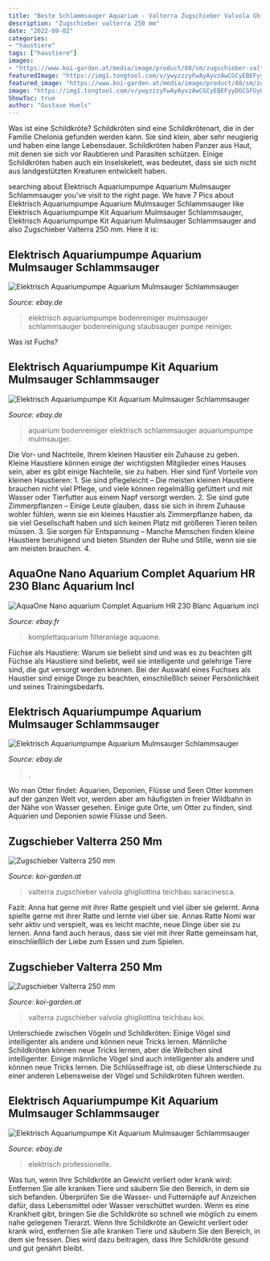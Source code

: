 ```yaml
---
title: "Beste Schlammsauger Aquarium - Valterra Zugschieber Valvola Ghigliottina Teichbau Saracinesca"
description: "Zugschieber valterra 250 mm"
date: "2022-09-02"
categories:
- "haustiere"
tags: ["haustiere"]
images:
- "https://www.koi-garden.at/media/image/product/88/sm/zugschieber-valterra-250-mm.jpg"
featuredImage: "https://img1.tongtool.com/v/ywyzzzyFwAyAyvzAwCGCyEBEFyyDGCGFGyGxRXOK.jpg"
featured_image: "https://www.koi-garden.at/media/image/product/88/sm/zugschieber-valterra-250-mm.jpg"
image: "https://img1.tongtool.com/v/ywyzzzyFwAyAyvzAwCGCyEBEFyyDGCGFGyGxRXOK.jpg"
ShowToc: true
author: "Gustave Huels"
---
```



Was ist eine Schildkröte?
Schildkröten sind eine Schildkrötenart, die in der Familie Chelonia gefunden werden kann. Sie sind klein, aber sehr neugierig und haben eine lange Lebensdauer. Schildkröten haben Panzer aus Haut, mit denen sie sich vor Raubtieren und Parasiten schützen. Einige Schildkröten haben auch ein Inselskelett, was bedeutet, dass sie sich nicht aus landgestützten Kreaturen entwickelt haben.

	

		
searching about Elektrisch Aquariumpumpe Aquarium Mulmsauger Schlammsauger you've visit to the right page. We have 7 Pics about Elektrisch Aquariumpumpe Aquarium Mulmsauger Schlammsauger like Elektrisch Aquariumpumpe Kit Aquarium Mulmsauger Schlammsauger, Elektrisch Aquariumpumpe Kit Aquarium Mulmsauger Schlammsauger and also Zugschieber Valterra 250 mm. Here it is:
		
    
## Elektrisch Aquariumpumpe Aquarium Mulmsauger Schlammsauger

<img loading=lazy src="https://i.ebayimg.com/00/s/MTAwMFgxMDAw/z/9~4AAOSw1zlgEpAu/$_3.JPG" onerror="this.onerror=null;this.src='https://tse4.mm.bing.net/th?id=OIP.spO5TG0LvQhiVoFCChd50wHaHa&amp;pid=15.1';" alt="Elektrisch Aquariumpumpe Aquarium Mulmsauger Schlammsauger">

_Source: ebay.de_

>elektrisch aquariumpumpe bodenreiniger mulmsauger schlammsauger bodenreinigung staubsauger pumpe reiniger. 

	

Was ist Fuchs?

    
## Elektrisch Aquariumpumpe Kit Aquarium Mulmsauger Schlammsauger

<img loading=lazy src="https://i.ebayimg.com/00/s/MTAwMFgxMDAw/z/LMsAAOSwsndc54MV/$_3.JPG" onerror="this.onerror=null;this.src='https://tse2.mm.bing.net/th?id=OIP.ZbLFM3DyKzj-VLxDMiXhrAHaHa&amp;pid=15.1';" alt="Elektrisch Aquariumpumpe Kit Aquarium Mulmsauger Schlammsauger">

_Source: ebay.de_

>aquarium bodenreiniger elektrisch schlammsauger aquariumpumpe mulmsauger. 

	

Die Vor- und Nachteile, Ihrem kleinen Haustier ein Zuhause zu geben.
Kleine Haustiere können einige der wichtigsten Mitglieder eines Hauses sein, aber es gibt einige Nachteile, sie zu haben. Hier sind fünf Vorteile von kleinen Haustieren: 1. Sie sind pflegeleicht – Die meisten kleinen Haustiere brauchen nicht viel Pflege, und viele können regelmäßig gefüttert und mit Wasser oder Tierfutter aus einem Napf versorgt werden. 2. Sie sind gute Zimmerpflanzen – Einige Leute glauben, dass sie sich in ihrem Zuhause wohler fühlen, wenn sie ein kleines Haustier als Zimmerpflanze haben, da sie viel Gesellschaft haben und sich keinen Platz mit größeren Tieren teilen müssen. 3. Sie sorgen für Entspannung – Manche Menschen finden kleine Haustiere beruhigend und bieten Stunden der Ruhe und Stille, wenn sie sie am meisten brauchen. 4.

    
## AquaOne Nano Aquarium Complet Aquarium HR 230 Blanc Aquarium Incl

<img loading=lazy src="https://cdn02.plentymarkets.com/9sy8qb9hlwp9/item/images/16172/full/HR-230-weiss-Nano-Aquarium-Komplettaquarium-Mini-Aquarium-Filteranlage-gb-230w-16172.jpg" onerror="this.onerror=null;this.src='https://tse2.mm.bing.net/th?id=OIP.flF2LqaI7wGUFJdFSthoVwHaHq&amp;pid=15.1';" alt="AquaOne Nano aquarium Complet Aquarium HR 230 Blanc Aquarium incl">

_Source: ebay.fr_

>komplettaquarium filteranlage aquaone. 

	

Füchse als Haustiere: Warum sie beliebt sind und was es zu beachten gilt
Füchse als Haustiere sind beliebt, weil sie intelligente und gelehrige Tiere sind, die gut versorgt werden können. Bei der Auswahl eines Fuchses als Haustier sind einige Dinge zu beachten, einschließlich seiner Persönlichkeit und seines Trainingsbedarfs.

    
## Elektrisch Aquariumpumpe Aquarium Mulmsauger Schlammsauger

<img loading=lazy src="https://pg-cdn-a2.datacaciques.com/00/MTc3NzU0/20/09/17/c14j7n2yead74c6h/3ce37e24a41c8c1e.jpg" onerror="this.onerror=null;this.src='https://tse2.mm.bing.net/th?id=OIP.fJXYJ9oDp1fLxO5Oxf-EBwHaHa&amp;pid=15.1';" alt="Elektrisch Aquariumpumpe Aquarium Mulmsauger Schlammsauger">

_Source: ebay.de_

>. 

	

Wo man Otter findet: Aquarien, Deponien, Flüsse und Seen
Otter kommen auf der ganzen Welt vor, werden aber am häufigsten in freier Wildbahn in der Nähe von Wasser gesehen. Einige gute Orte, um Otter zu finden, sind Aquarien und Deponien sowie Flüsse und Seen.

    
## Zugschieber Valterra 250 Mm

<img loading=lazy src="https://www.koi-garden.at/media/image/product/88/lg/zugschieber-valterra-250-mm.jpg" onerror="this.onerror=null;this.src='https://tse4.mm.bing.net/th?id=OIP.K7_ksIOSVe2DpDbYAukrZgHaGK&amp;pid=15.1';" alt="Zugschieber Valterra 250 mm">

_Source: koi-garden.at_

>valterra zugschieber valvola ghigliottina teichbau saracinesca. 

	

Fazit: Anna hat gerne mit ihrer Ratte gespielt und viel über sie gelernt.
Anna spielte gerne mit ihrer Ratte und lernte viel über sie. Annas Ratte Nomi war sehr aktiv und verspielt, was es leicht machte, neue Dinge über sie zu lernen. Anna fand auch heraus, dass sie viel mit ihrer Ratte gemeinsam hat, einschließlich der Liebe zum Essen und zum Spielen.

    
## Zugschieber Valterra 250 Mm

<img loading=lazy src="https://www.koi-garden.at/media/image/product/88/sm/zugschieber-valterra-250-mm.jpg" onerror="this.onerror=null;this.src='https://tse4.mm.bing.net/th?id=OIP.sF-UL7hwhl3fRJZ0OA0jFQAAAA&amp;pid=15.1';" alt="Zugschieber Valterra 250 mm">

_Source: koi-garden.at_

>valterra zugschieber valvola ghigliottina teichbau koi. 

	

Unterschiede zwischen Vögeln und Schildkröten: Einige Vögel sind intelligenter als andere und können neue Tricks lernen.
Männliche Schildkröten können neue Tricks lernen, aber die Weibchen sind intelligenter. Einige männliche Vögel sind auch intelligenter als andere und können neue Tricks lernen. Die Schlüsselfrage ist, ob diese Unterschiede zu einer anderen Lebensweise der Vögel und Schildkröten führen werden.

    
## Elektrisch Aquariumpumpe Kit Aquarium Mulmsauger Schlammsauger

<img loading=lazy src="https://img1.tongtool.com/v/ywyzzzyFwAyAyvzAwCGCyEBEFyyDGCGFGyGxRXOK.jpg" onerror="this.onerror=null;this.src='https://tse2.mm.bing.net/th?id=OIP.wjBSY3KyRI-bocEvoU8CrAHaHa&amp;pid=15.1';" alt="Elektrisch Aquariumpumpe Kit Aquarium Mulmsauger Schlammsauger">

_Source: ebay.de_

>elektrisch professionelle. 

	

Was tun, wenn Ihre Schildkröte an Gewicht verliert oder krank wird: Entfernen Sie alle kranken Tiere und säubern Sie den Bereich, in dem sie sich befanden. Überprüfen Sie die Wasser- und Futternäpfe auf Anzeichen dafür, dass Lebensmittel oder Wasser verschüttet wurden. Wenn es eine Krankheit gibt, bringen Sie die Schildkröte so schnell wie möglich zu einem nahe gelegenen Tierarzt.
Wenn Ihre Schildkröte an Gewicht verliert oder krank wird, entfernen Sie alle kranken Tiere und säubern Sie den Bereich, in dem sie fressen. Dies wird dazu beitragen, dass Ihre Schildkröte gesund und gut genährt bleibt.


